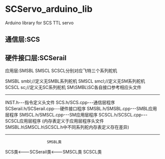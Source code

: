 # SCServo_arduino_lib
Arduino library for SCS TTL servo

通信层:SCS
----------------------------
硬件接口层:SCSerail
----------------------------
应用层:SMSBL SMSCL SCSCL分别对应飞特三个系列舵机



SMSBL smbl;//定义无SMBL系列舵机
SMSCL smcl;//定义无SM系列舵机
SCSCL sc;//定义无SC系列舵机
SM\SMBL\SC各自接口参考相应头文件

----------------------------

INST.h---指令定义头文件
SCS.h/SCS.cpp---通信层程序
SCSerail.h/SCSerail.cpp---硬件接口程序
SMSBL.h/SMSBL.cpp---SMBL应用层程序
SMSCL.h/SMSCL.cpp---SM应用层程序
SCSCL.h/SCSCL.cpp---SCSCL应用层程序
(内存表定义于应用层程序头文件SMSBL.h\SMSCL.h\SCSCL.h中不同系列舵内存表定义存在差异)

----------------------------

                       SMSBL类
SCS类<---SCSerail类<---SMSCL类
                       SCSCL类
